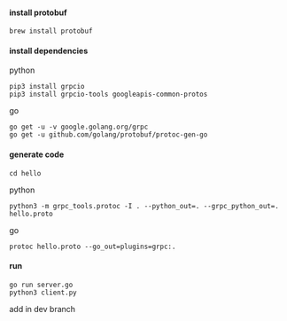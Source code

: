 #### install protobuf
```shell
brew install protobuf
```

#### install dependencies
python
```shell
pip3 install grpcio
pip3 install grpcio-tools googleapis-common-protos
```
go
```shell
go get -u -v google.golang.org/grpc
go get -u github.com/golang/protobuf/protoc-gen-go
```

#### generate code
```shell
cd hello
```
python
```shell
python3 -m grpc_tools.protoc -I . --python_out=. --grpc_python_out=. hello.proto
```
go
```shell
protoc hello.proto --go_out=plugins=grpc:.
```

#### run
```shell
go run server.go
python3 client.py
```
add in dev branch
